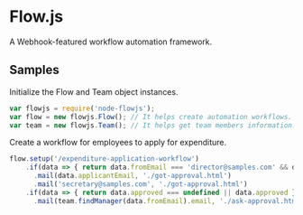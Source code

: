 # Flow.js
A Webhook-featured workflow automation framework.

## Samples
Initialize the Flow and Team object instances.
```js
var flowjs = require('node-flowjs');
var flow = new flowjs.Flow(); // It helps create automation workflows.
var team = new flowjs.Team(); // It helps get team members information.
```

Create a workflow for employees to apply for expenditure.
```js
flow.setup('/expenditure-application-workflow')
    .if(data => { return data.fromEmail === 'director@samples.com' && data.approved })
      .mail(data.applicantEmail, './got-approval.html')
      .mail('secretary@samples.com', './got-approval.html')
    .if(data => { return data.approved === undefined || data.approved })
      .mail(team.findManager(data.fromEmail).email, './ask-approval.html');
```
